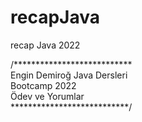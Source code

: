 # recapJava
recap Java 2022

/***************************  
Engin Demiroğ Java Dersleri    
Bootcamp 2022                  
Ödev ve Yorumlar               
***************************/ 
